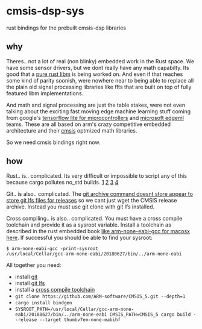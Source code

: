 # cmsis-dsp-sys

rust bindings for the prebuilt cmsis-dsp libraries

## why

Theres.. not a lot of real (non blinky) embedded work in the Rust space. We have some sensor drivers, but we dont really have any math capabilty. Its good that a [pure rust libm](https://github.com/rust-lang-nursery/libm) is being worked on. And even if that reaches some kind of parity soonish, were nowhere near to being able to replace all the plain old signal processing libraries like ffts that are built on top of fully featured libm implementations. 

And math and signal processing are just the table stakes, were not even talking about the exciting fast moving edge machine learning stuff coming from google's [tensorflow lite for microcontrollers](https://github.com/tensorflow/tensorflow/tree/master/tensorflow/lite/experimental/micro) and [microsoft edgeml](https://github.com/microsoft/EdgeML) teams. These are all based on arm's crazy competitive embedded architecture and their [cmsis](https://github.com/ARM-software/CMSIS_5) optmized math libraries.

So we need cmsis bindings right now. 

## how

Rust.. is.. complicated. Its very difficult or impossible to script any of this because cargo pollutes no_std builds. [1](https://github.com/rust-lang/cargo/issues/2589) [2](https://github.com/rust-lang/cargo/issues/2644) [3](https://github.com/rust-lang/cargo/issues/4866) [4](https://github.com/rust-lang/cargo/issues/6571) 

Git.. is also.. complicated. The [git archive command doesnt store appear to store git lfs files for releases](https://github.com/isaacs/github/issues/1392) so we cant just wget the CMSIS release archive. Instead you must use git clone with git lfs installed.

Cross compiling.. is also.. complicated. You must have a cross compile toolchain and provide it as a sysroot variable.
Install a toolchain as described in the rust embedded book [like arm-none-eabi-gcc for macosx here](https://rust-embedded.github.io/book/intro/install.html). If successful you should be able to find your sysroot:
```
$ arm-none-eabi-gcc -print-sysroot
/usr/local/Cellar/gcc-arm-none-eabi/20180627/bin/../arm-none-eabi
```

All together you need:
* install [git](https://git-scm.com/book/en/v2/Getting-Started-Installing-Git)
* install [git lfs](https://help.github.com/en/articles/installing-git-large-file-storage)
* install a [cross compile toolchain](https://rust-embedded.github.io/book/intro/install.html)
* `git clone https://github.com/ARM-software/CMSIS_5.git --depth=1`
* `cargo install bindgen`
* `SYSROOT_PATH=/usr/local/Cellar/gcc-arm-none-eabi/20180627/bin/../arm-none-eabi CMSIS_PATH=CMSIS_5 cargo build --release --target thumbv7em-none-eabihf`

